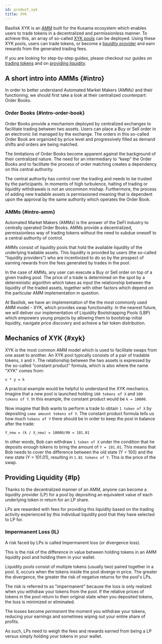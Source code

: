 ```yaml
---
id: product_xyk
title: XYK
---
```


Basilisk XYK is an [AMM](#intro) built for the Kusama ecosystem which enables users to trade tokens in a decentralized and permissionless manner. To achieve this, an array of so-called [XYK pools](#xyk) can be deployed. Using these XYK pools, users can trade tokens, or become a [liquidity provider](#lp) and earn rewards from the generated trading fees.

If you are looking for step-by-step guides, please checkout our guides on [trading tokens](/howto_xyk_trade) and on [providing liquidity](howto_xyk_provide_liquidity).

## A short intro into AMMs {#intro}

In order to better understand Automated Market Makers (AMMs) and their functioning, we should first take a look at their centralized counterpart: Order Books.

### Order Books {#intro-order-book}

Order Books provide a mechanism deployed by centralized exchanges to facilitate trading between two assets. Users can place a Buy or Sell order in an electronic list managed by the exchange. The orders in this so-called Order Book are organized by price level and progressively filled as demand shifts and orders are being matched.

The limitations of Order Books become apparent against the background of their centralized nature. The need for an intermediary to “keep” the Order Books and to facilitate the process of order matching creates a dependency on this central authority.

The central authority has control over the trading and needs to be trusted by the participants. In moments of high turbulence, halting of trading or liquidity withdrawals is not an uncommon mishap. Furthermore, the process of adding new tradable assets is permissioned meaning that is dependent upon the approval by the same authority which operates the Order Book.

### AMMs {#intro-amm}

Automated Market Makers (AMMs) is the answer of the DeFI industry to centrally operated Order Books. AMMs provide a decentralized, permissionless way of trading tokens without the need to subdue oneself to a central authority of control.

AMMs consist of liquidity pools that hold the available liquidity of the underlying tradable assets. This liquidity is provided by users (the so-called “liquidity providers”) who are incentivized to do so by the prospect of earning rewards from the fees generated by trades in the pool.

In the case of AMMs, any user can execute a Buy or Sell order on top of a given trading pool. The price of a trade is determined on the spot by a deterministic algorithm which takes as input the relationship between the liquidity of the traded assets, together with other factors which depend on the particular AMM implementation in question.

At Basilisk, we have an implementation of the the most commonly used AMM model - XYK, which provides swap functionality. In the nearest future, we will deliver our implementation of Liquidity Bootstrapping Pools (LBP) which empowers young projects by allowing them to bootstrap initial liquidity, navigate price discovery and achieve a fair token distribution.

## Mechanics of XYK {#xyk}

XYK is the most common AMM model which is used to facilitate swaps from one asset to another. An XYK pool typically consists of a pair of tradable tokens, `X` and `Y`. The relationship between the two assets is expressed by the so-called “constant product” formula, which is also where the name "XYK" comes from:

`x * y = k`

A practical example would be helpful to understand the XYK mechanics. Imagine that a new pool is launched holding `100 tokens of X` and `100 tokens of Y`. In this example, the constant product would be `k = 10000`.

Now imagine that Bob wants to perform a trade to obtain `1 token of X` by depositing `some amount tokens of Y`. The constant product formula tells us how much `tokens of Y` there should be in order to keep the pool in balance after the trade:

`Y_new = (k / X_new) = 10000/99 = 101.01`

In other words, Bob can withdraw `1 token of X` under the condition that he deposits enough tokens to bring the amount of `Y = 101.01`. This means that Bob needs to cover the difference between the old state (Y = 100) and the new state (Y = 101.01), resulting in `1.01 tokens of Y`. This is the price of the swap.

## Providing Liquidity {#lp}

Thanks to the decentralized manner of an AMM, anyone can become a liquidity provider (LP) for a pool by depositing an equivalent value of each underlying token in return for an LP share.

LPs are rewarded with fees for providing this liquidity based on the trading activity experienced by this individual liquidity pool that they have selected to LP for.

### Impermanent Loss (IL)

A risk faced by LPs is called Impermanent loss (or divergence loss).

This is the risk of the difference in value between holding tokens in an AMM liquidity pool and holding them in your wallet.

Liquidity pools consist of multiple tokens (usually two) paired together in a pool. IL occurs when the tokens inside the pool diverge in price. The greater the divergence, the greater the risk of negative returns for the pool's LPs.

The risk is referred to as "impermanent" because the loss is only realized when you withdraw your tokens from the pool. If the relative prices of tokens in the pool return to their original state when you deposited tokens, the loss is minimized or eliminated.

The losses become *permanent* the moment you withdraw your tokens, reducing your earnings and sometimes wiping out your entire share of profits. 

As such, LPs need to weigh the fees and rewards earned from being a LP versus simply holding your tokens in your wallet.
